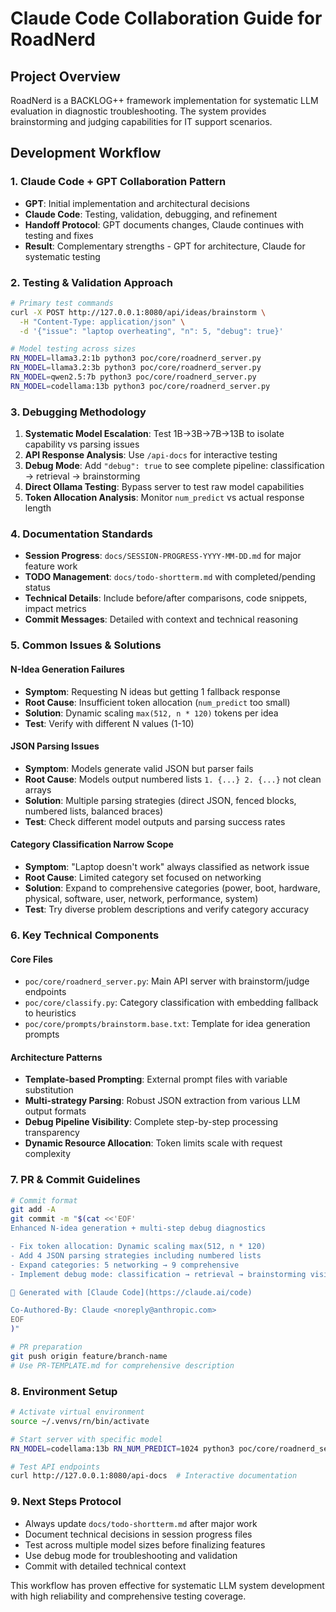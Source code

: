 # Claude Code Collaboration Guide for RoadNerd

## Project Overview
RoadNerd is a BACKLOG++ framework implementation for systematic LLM evaluation in diagnostic troubleshooting. The system provides brainstorming and judging capabilities for IT support scenarios.

## Development Workflow

### 1. **Claude Code + GPT Collaboration Pattern**
- **GPT**: Initial implementation and architectural decisions
- **Claude Code**: Testing, validation, debugging, and refinement
- **Handoff Protocol**: GPT documents changes, Claude continues with testing and fixes
- **Result**: Complementary strengths - GPT for architecture, Claude for systematic testing

### 2. **Testing & Validation Approach**
```bash
# Primary test commands
curl -X POST http://127.0.0.1:8080/api/ideas/brainstorm \
  -H "Content-Type: application/json" \
  -d '{"issue": "laptop overheating", "n": 5, "debug": true}'

# Model testing across sizes
RN_MODEL=llama3.2:1b python3 poc/core/roadnerd_server.py
RN_MODEL=llama3.2:3b python3 poc/core/roadnerd_server.py  
RN_MODEL=qwen2.5:7b python3 poc/core/roadnerd_server.py
RN_MODEL=codellama:13b python3 poc/core/roadnerd_server.py
```

### 3. **Debugging Methodology**
1. **Systematic Model Escalation**: Test 1B→3B→7B→13B to isolate capability vs parsing issues
2. **API Response Analysis**: Use `/api-docs` for interactive testing
3. **Debug Mode**: Add `"debug": true` to see complete pipeline: classification → retrieval → brainstorming
4. **Direct Ollama Testing**: Bypass server to test raw model capabilities
5. **Token Allocation Analysis**: Monitor `num_predict` vs actual response length

### 4. **Documentation Standards**
- **Session Progress**: `docs/SESSION-PROGRESS-YYYY-MM-DD.md` for major feature work
- **TODO Management**: `docs/todo-shortterm.md` with completed/pending status
- **Technical Details**: Include before/after comparisons, code snippets, impact metrics
- **Commit Messages**: Detailed with context and technical reasoning

### 5. **Common Issues & Solutions**

#### **N-Idea Generation Failures**
- **Symptom**: Requesting N ideas but getting 1 fallback response
- **Root Cause**: Insufficient token allocation (`num_predict` too small)
- **Solution**: Dynamic scaling `max(512, n * 120)` tokens per idea
- **Test**: Verify with different N values (1-10)

#### **JSON Parsing Issues**
- **Symptom**: Models generate valid JSON but parser fails
- **Root Cause**: Models output numbered lists `1. {...} 2. {...}` not clean arrays
- **Solution**: Multiple parsing strategies (direct JSON, fenced blocks, numbered lists, balanced braces)
- **Test**: Check different model outputs and parsing success rates

#### **Category Classification Narrow Scope**
- **Symptom**: "Laptop doesn't work" always classified as network issue
- **Root Cause**: Limited category set focused on networking
- **Solution**: Expand to comprehensive categories (power, boot, hardware, physical, software, user, network, performance, system)
- **Test**: Try diverse problem descriptions and verify category accuracy

### 6. **Key Technical Components**

#### **Core Files**
- `poc/core/roadnerd_server.py`: Main API server with brainstorm/judge endpoints
- `poc/core/classify.py`: Category classification with embedding fallback to heuristics
- `poc/core/prompts/brainstorm.base.txt`: Template for idea generation prompts

#### **Architecture Patterns**
- **Template-based Prompting**: External prompt files with variable substitution
- **Multi-strategy Parsing**: Robust JSON extraction from various LLM output formats
- **Debug Pipeline Visibility**: Complete step-by-step processing transparency
- **Dynamic Resource Allocation**: Token limits scale with request complexity

### 7. **PR & Commit Guidelines**
```bash
# Commit format
git add -A
git commit -m "$(cat <<'EOF'
Enhanced N-idea generation + multi-step debug diagnostics

- Fix token allocation: Dynamic scaling max(512, n * 120)
- Add 4 JSON parsing strategies including numbered lists  
- Expand categories: 5 networking → 9 comprehensive
- Implement debug mode: classification → retrieval → brainstorming visibility

🤖 Generated with [Claude Code](https://claude.ai/code)

Co-Authored-By: Claude <noreply@anthropic.com>
EOF
)"

# PR preparation
git push origin feature/branch-name
# Use PR-TEMPLATE.md for comprehensive description
```

### 8. **Environment Setup**
```bash
# Activate virtual environment
source ~/.venvs/rn/bin/activate

# Start server with specific model
RN_MODEL=codellama:13b RN_NUM_PREDICT=1024 python3 poc/core/roadnerd_server.py

# Test API endpoints
curl http://127.0.0.1:8080/api-docs  # Interactive documentation
```

### 9. **Next Steps Protocol**
- Always update `docs/todo-shortterm.md` after major work
- Document technical decisions in session progress files
- Test across multiple model sizes before finalizing features
- Use debug mode for troubleshooting and validation
- Commit with detailed technical context

This workflow has proven effective for systematic LLM system development with high reliability and comprehensive testing coverage.